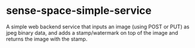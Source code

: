 # sense-space-simple-service
 A simple web backend service that inputs an image (using POST or PUT) as jpeg binary data, and adds a stamp/watermark on top of the image and returns the image with the stamp.
